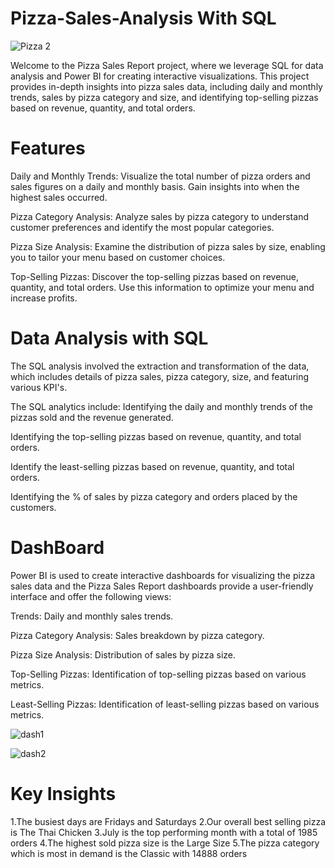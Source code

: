 # Pizza-Sales-Analysis With SQL

![Pizza 2](https://github.com/ashishwankhade0011/Pizza-Sales-Analysis/assets/160989632/8cb24131-bd47-400b-98b0-1f9b88e1abe1)

Welcome to the Pizza Sales Report project, where we leverage SQL for data analysis and Power BI for creating interactive visualizations. 
This project provides in-depth insights into pizza sales data, including daily and monthly trends, sales by pizza category and size,
and identifying top-selling pizzas based on revenue, quantity, and total orders.

# Features

Daily and Monthly Trends: Visualize the total number of pizza orders and sales figures on a daily and monthly basis. Gain insights into when the highest sales occurred.

Pizza Category Analysis: Analyze sales by pizza category to understand customer preferences and identify the most popular categories.

Pizza Size Analysis: Examine the distribution of pizza sales by size, enabling you to tailor your menu based on customer choices.

Top-Selling Pizzas: Discover the top-selling pizzas based on revenue, quantity, and total orders. Use this information to optimize your menu and increase profits.

# Data Analysis with SQL
The SQL analysis involved the extraction and transformation of the data, which includes details of pizza sales, pizza category, size, and featuring various KPI's. 

The SQL analytics include:
Identifying the daily and monthly trends of the pizzas sold and the revenue generated.

Identifying the top-selling pizzas based on revenue, quantity, and total orders.

Identify the least-selling pizzas based on revenue, quantity, and total orders.

Identifying the % of sales by pizza category and orders placed by the customers.

# DashBoard 

Power BI is used to create interactive dashboards for visualizing the pizza sales data and the Pizza Sales Report dashboards provide
a user-friendly interface and offer the following views:

Trends: Daily and monthly sales trends.

Pizza Category Analysis: Sales breakdown by pizza category.

Pizza Size Analysis: Distribution of sales by pizza size.

Top-Selling Pizzas: Identification of top-selling pizzas based on various metrics.

Least-Selling Pizzas: Identification of least-selling pizzas based on various metrics.

![dash1](https://github.com/ashishwankhade0011/Pizza-Sales-Analysis/assets/160989632/a0c85cea-075a-4680-a3f2-adbbb97d9d35)

![dash2](https://github.com/ashishwankhade0011/Pizza-Sales-Analysis/assets/160989632/4b11faac-8b7d-454f-8256-d017fe3e3f6b)


# Key Insights
1.The busiest days are Fridays and Saturdays 
2.Our overall best selling pizza is The Thai Chicken 
3.July is the top performing month with a total of 1985 orders 
4.The highest sold pizza size is the Large Size 
5.The pizza category which is most in demand is the Classic with 14888 orders




